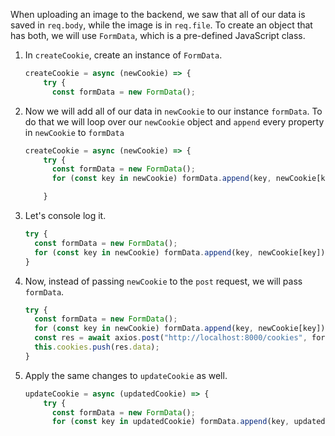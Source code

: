 When uploading an image to the backend, we saw that all of our data is saved in `req.body`, while the image is in `req.file`. To create an object that has both, we will use `FormData`, which is a pre-defined JavaScript class.

1. In `createCookie`, create an instance of `FormData`.

   ```javascript
   createCookie = async (newCookie) => {
       try {
         const formData = new FormData();
   ```

2. Now we will add all of our data in `newCookie` to our instance `formData`. To do that we will loop over our `newCookie` object and `append` every property in `newCookie` to `formData`

   ```javascript
   createCookie = async (newCookie) => {
       try {
         const formData = new FormData();
         for (const key in newCookie) formData.append(key, newCookie[key]);

       }
   ```

3. Let's console log it.

   ```javascript
   try {
     const formData = new FormData();
     for (const key in newCookie) formData.append(key, newCookie[key]);
   }
   ```

4. Now, instead of passing `newCookie` to the `post` request, we will pass `formData`.

   ```javascript
   try {
     const formData = new FormData();
     for (const key in newCookie) formData.append(key, newCookie[key]);
     const res = await axios.post("http://localhost:8000/cookies", formData);
     this.cookies.push(res.data);
   }
   ```

5. Apply the same changes to `updateCookie` as well.

   ```javascript
   updateCookie = async (updatedCookie) => {
       try {
         const formData = new FormData();
         for (const key in updatedCookie) formData.append(key, updatedCookie[key]);
   ```
